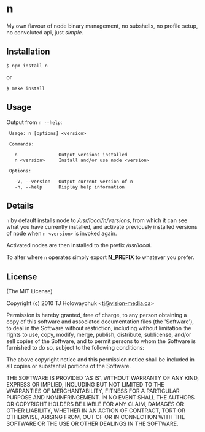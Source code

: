 
# n

 My own flavour of node binary management, no subshells, no profile setup, no convoluted api, just _simple_.

## Installation

    $ npm install n

or

    $ make install

## Usage

 Output from `n --help`:

     Usage: n [options] <version>

     Commands:

       n               Output versions installed
       n <version>     Install and/or use node <version>

     Options:

       -V, --version   Output current version of n
       -h, --help      Display help information

## Details

 `n` by default installs node to _/usr/local/n/versions_, from
 which it can see what you have currently installed, and activate previously installed versions of node when `n <version>` is invoked again.

 Activated nodes are then installed to the prefix _/usr/local_.

 To alter where `n` operates simply export __N_PREFIX__ to whatever you prefer.

## License 

(The MIT License)

Copyright (c) 2010 TJ Holowaychuk &lt;tj@vision-media.ca&gt;

Permission is hereby granted, free of charge, to any person obtaining
a copy of this software and associated documentation files (the
'Software'), to deal in the Software without restriction, including
without limitation the rights to use, copy, modify, merge, publish,
distribute, sublicense, and/or sell copies of the Software, and to
permit persons to whom the Software is furnished to do so, subject to
the following conditions:

The above copyright notice and this permission notice shall be
included in all copies or substantial portions of the Software.

THE SOFTWARE IS PROVIDED 'AS IS', WITHOUT WARRANTY OF ANY KIND,
EXPRESS OR IMPLIED, INCLUDING BUT NOT LIMITED TO THE WARRANTIES OF
MERCHANTABILITY, FITNESS FOR A PARTICULAR PURPOSE AND NONINFRINGEMENT.
IN NO EVENT SHALL THE AUTHORS OR COPYRIGHT HOLDERS BE LIABLE FOR ANY
CLAIM, DAMAGES OR OTHER LIABILITY, WHETHER IN AN ACTION OF CONTRACT,
TORT OR OTHERWISE, ARISING FROM, OUT OF OR IN CONNECTION WITH THE
SOFTWARE OR THE USE OR OTHER DEALINGS IN THE SOFTWARE.